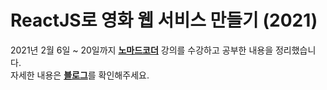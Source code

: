 # ReactJS로 영화 웹 서비스 만들기 (2021)

2021년 2월 6일 ~ 20일까지 [**노마드코더**](https://nomadcoders.co/react-fundamentals) 강의를 수강하고 공부한 내용을 정리했습니다.   
자세한 내용은 [**블로그**](https://lpla.tistory.com/)를 확인해주세요.